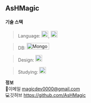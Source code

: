 ## AsHMagic
#### 기술 스택
> Language:  <a href="https://www.python.org/" title="Python"><img src="https://github.com/get-icon/geticon/raw/master/icons/python.svg" alt="Python" width="21px" height="21px"></a>,  <a href="https://www.python.org/" title="Python"><img src="https://github.com/get-icon/geticon/blob/master/icons/javascript.svg" alt="Python" width="21px" height="21px"></a>

> DB:  <a href="https://www.mongodb.com/" title="MongoDB"><img src="https://upload.wikimedia.org/wikipedia/commons/thumb/9/93/MongoDB_Logo.svg/120px-MongoDB_Logo.svg.png" alt="MongoDB" width="70px" height="21px"></a> 

> Design:  <a href="https://www.figma.com/" title="Figma"><img src="https://upload.wikimedia.org/wikipedia/commons/3/33/Figma-logo.svg" alt="Figma" width="21px" height="21px"></a>

> Studying:  <a href="https://www.java.com/" title="Java"><img src="https://github.com/get-icon/geticon/raw/master/icons/java.svg" alt="Java" width="21px" height="21px"></a>

**정보**
<br/>
📩이메일 magicdev0000@gmail.com
<br/>
💻깃허브 https://github.com/AsHMagic
